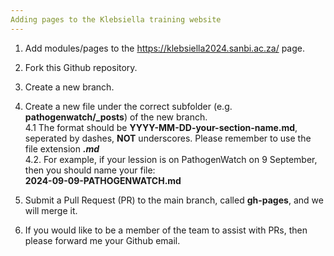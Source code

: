 ```yaml
---
Adding pages to the Klebsiella training website
--- 
```


1. Add modules/pages to the https://klebsiella2024.sanbi.ac.za/ page.
2. Fork this Github repository.
3. Create a new branch.
4. Create a new file under the correct subfolder (e.g. **pathogenwatch/_posts**) of the new branch.<br>
   4.1 The format should be **YYYY-MM-DD-your-section-name.md**, seperated by dashes, **NOT** underscores. Please remember to use the file extension ***.md*** <br>
   4.2. For example, if your lession is on PathogenWatch on 9 September, then you should name your file:<br>
   **2024-09-09-PATHOGENWATCH.md**

6. Submit a Pull Request (PR) to the main branch, called **gh-pages**, and we will merge it.

7. If you would like to be a member of the team to assist with PRs, then please forward me your Github email.

